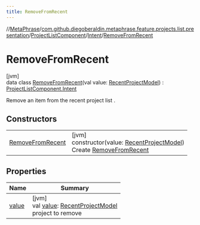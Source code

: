 ```yaml
---
title: RemoveFromRecent
---
```

//[MetaPhrase](../../../../../index.html)/[com.github.diegoberaldin.metaphrase.feature.projects.list.presentation](../../../index.html)/[ProjectListComponent](../../index.html)/[Intent](../index.html)/[RemoveFromRecent](index.html)



# RemoveFromRecent



[jvm]\
data class [RemoveFromRecent](index.html)(val value: [RecentProjectModel](../../../../com.github.diegoberaldin.metaphrase.domain.project.data/-recent-project-model/index.html)) : [ProjectListComponent.Intent](../index.html)

Remove an item from the recent project list .



## Constructors


| | |
|---|---|
| [RemoveFromRecent](-remove-from-recent.html) | [jvm]<br>constructor(value: [RecentProjectModel](../../../../com.github.diegoberaldin.metaphrase.domain.project.data/-recent-project-model/index.html))<br>Create [RemoveFromRecent](index.html) |


## Properties


| Name | Summary |
|---|---|
| [value](value.html) | [jvm]<br>val [value](value.html): [RecentProjectModel](../../../../com.github.diegoberaldin.metaphrase.domain.project.data/-recent-project-model/index.html)<br>project to remove |

